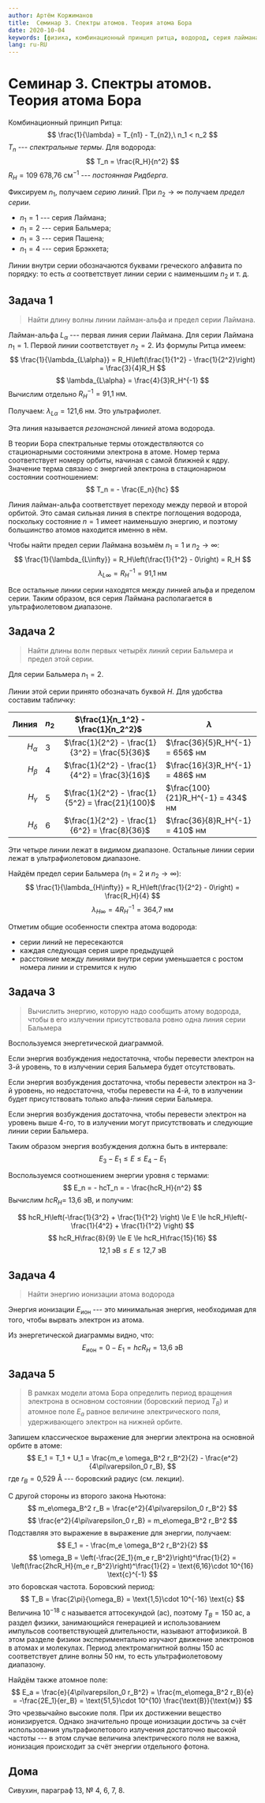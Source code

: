 ```yaml
---
author: Артём Коржиманов
title:  Семинар 3. Спектры атомов. Теория атома Бора
date: 2020-10-04
keywords: [физика, комбинационный принцип ритца, водород, серия лаймана, серия бальмера, резонансная линия, энергия ионизации, боровский радиус, боровская частота, атомное поле]
lang: ru-RU
---
```

# Семинар 3. Спектры атомов. Теория атома Бора

Комбинационный принцип Ритца:
$$
\frac{1}{\lambda} = T_{n1} - T_{n2},\ n_1 < n_2
$$
$T_n$ --- _спектральные термы_. Для водорода:
$$
T_n = \frac{R_H}{n^2}
$$
$R_H = \text{109 678,76 см}^{-1}$ --- _постоянная Ридберга_.

Фиксируем $n_1$, получаем _серию линий_. При $n_2 \to \infty$ получаем _предел серии_.

* $n_1 = 1$ --- серия Лаймана;
* $n_1 = 2$ --- серия Бальмера;
* $n_1 = 3$ --- серия Пашена;
* $n_1 = 4$ --- серия Брэккета;

Линии внутри серии обозначаются буквами греческого алфавита по порядку: то есть $\alpha$ соответствует линии серии с наименьшим $n_2$ и т. д.

## Задача 1

> Найти длину волны линии лайман-альфа и предел серии Лаймана.

Лайман-альфа $L_{\alpha}$ --- первая линия серии Лаймана. Для серии Лаймана $n_1=1$. Первой линии соответствует $n_2=2$. Из формулы Ритца имеем:
$$
\frac{1}{\lambda_{L\alpha}} = R_H\left(\frac{1}{1^2} - \frac{1}{2^2}\right) = \frac{3}{4}R_H
$$
$$
\lambda_{L\alpha} = \frac{4}{3}R_H^{-1}
$$
Вычислим отдельно $R_H^{-1} = \text{91,1 нм}$.

Получаем: $\lambda_{L\alpha}= \text{121,6 нм}$. Это ультрафиолет.

Эта линия называется _резонансной линией_ атома водорода.

В теории Бора спектральные термы отождествляются со стационарными состояними электрона в атоме. Номер терма соответствует номеру орбиты, начиная с самой ближней к ядру. Значение терма связано с энергией электрона в стационарном состоянии соотношением:
$$
T_n = - \frac{E_n}{hc}
$$

Линия лайман-альфа соответствует переходу между первой и второй орбитой. Это самая сильная линия в спектре поглощения водорода, поскольку состояние $n=1$ имеет наименьшую энергию, и поэтому большинство атомов находится именно в нём.

Чтобы найти предел серии Лаймана возьмём $n_1=1$ и $n_2\to \infty$:
$$
\frac{1}{\lambda_{L\infty}} = R_H\left(\frac{1}{1^2} - 0\right) = R_H
$$
$$
\lambda_{L\infty} = R_H^{-1} = \text{91,1 нм}
$$

Все остальные линии серии находятся между линией альфа и пределом серии. Таким образом, вся серия Лаймана располагается в ультрафиолетовом диапазоне.

## Задача 2

> Найти длины волн первых четырёх линий серии Бальмера и предел этой серии.

Для серии Бальмера $n_1=2$.

Линии этой серии принято обозначать буквой $H$. Для удобства составим табличку:

| Линия | $n_2$ | $\frac{1}{n_1^2} - \frac{1}{n_2^2}$ | $\lambda$ |
|---:|---|:---:|---|
| $H_\alpha$ | 3     | $\frac{1}{2^2} - \frac{1}{3^2} = \frac{5}{36}$   | $\frac{36}{5}R_H^{-1}   = 656$ нм |
| $H_\beta$  | 4     | $\frac{1}{2^2} - \frac{1}{4^2} = \frac{3}{16}$   | $\frac{16}{3}R_H^{-1}   = 486$ нм |
| $H_\gamma$ | 5     | $\frac{1}{2^2} - \frac{1}{5^2} = \frac{21}{100}$ | $\frac{100}{21}R_H^{-1} = 434$ нм |
| $H_\delta$ | 6     | $\frac{1}{2^2} - \frac{1}{6^2} = \frac{8}{36}$   | $\frac{36}{8}R_H^{-1}   = 410$ нм |

Эти четыре линии лежат в видимом диапазоне. Остальные линии серии лежат в ультрафиолетовом диапазоне.

Найдём предел серии Бальмера ($n_1=2$ и $n_2\to \infty$):
$$
\frac{1}{\lambda_{H\infty}} = R_H\left(\frac{1}{2^2} - 0\right) = \frac{R_H}{4}
$$
$$
\lambda_{H\infty} = 4R_H^{-1} = \text{364,7 нм}
$$

Отметим общие особенности спектра атома водорода:

* серии линий не пересекаются
* каждая следующая серия шире предыдущей
* расстояние между линиями внутри серии уменьшается с ростом номера линии и стремится к нулю

## Задача 3
> Вычислить энергию, которую надо сообщить атому водорода, чтобы в его излучении присутствовала ровно одна линия серии Бальмера

Воспользуемся энергетической диаграммой.

Если энергия возбуждения недостаточна, чтобы перевести электрон на 3-й уровень, то в излучении серия Бальмера будет отсутствовать.

Если энергия возбуждения достаточна, чтобы перевести электрон на 3-й уровень, но недостаточна, чтобы перевести на 4-й, то в излучении будет присутствовать только альфа-линия серии Бальмера.

Если энергия возбуждения достаточна, чтобы перевести электрон на уровень выше 4-го, то в излучении могут присутствовать и следующие линии серии Бальмера.

Таким образом энергия возбуждения должна быть в интервале:
$$
E_3-E_1 \le E \le E_4-E_1
$$

Воспользуемся соотношением энергии уровня с термами:
$$
E_n = - hcT_n = - \frac{hcR_H}{n^2}
$$
Вычислим $hcR_H =$ 13,6 эВ, и получим:

$$
hcR_H\left(-\frac{1}{3^2} + \frac{1}{1^2} \right) \le E \le hcR_H\left(-\frac{1}{4^2} + \frac{1}{1^2} \right)
$$
$$
hcR_H\frac{8}{9} \le E \le hcR_H\frac{15}{16}
$$
$$
\text{12,1 эВ} \le E \le \text{12,7 эВ}
$$

## Задача 4
> Найти энергию ионизации атома водорода

Энергия ионизации $E_\text{ион}$ --- это минимальная энергия, необходимая для того, чтобы вырвать электрон из атома.

Из энергетической диаграммы видно, что:
$$
E_\text{ион} = 0 - E_1 = hcR_H = \text{13,6 эВ}
$$

## Задача 5
> В рамках модели атома Бора определить период вращения электрона в основном состоянии (боровский период $T_B$) и атомное поле $E_a$ равное величине электрического поля, удерживающего электрон на нижней орбите.

Запишем классическое выражение для энергии электрона на основной орбите в атоме:
$$
E_1 = T_1 + U_1 = \frac{m_e \omega_B^2 r_B^2}{2} - \frac{e^2}{4\pi\varepsilon_0 r_B},
$$
где $r_B = \text{0,529 \AA}$ --- боровский радиус (см. лекции).

С другой стороны из второго закона Ньютона:
$$
m_e\omega_B^2 r_B = \frac{e^2}{4\pi\varepsilon_0 r_B^2}
$$
$$
\frac{e^2}{4\pi\varepsilon_0 r_B} = m_e\omega_B^2 r_B^2
$$
Подставляя это выражение в выражение для энергии, получаем:
$$
E_1 = - \frac{m_e \omega_B^2 r_B^2}{2}
$$
$$
\omega_B = \left(-\frac{2E_1}{m_e r_B^2}\right)^\frac{1}{2} = \left(\frac{2hcR_H}{m_e r_B^2}\right)^\frac{1}{2} = \text{6,16}\cdot 10^{16} \text{с}^{-1}
$$
это боровская частота. Боровский период:
$$
T_B = \frac{2\pi}{\omega_B} = \text{1,5}\cdot 10^{-16} \text{с}
$$
Величина $10^{-18}$ с называется аттосекундой (ас), поэтому $T_B = 150$ ас, а раздел физики, занимающийся генерацией и использованием импульсов соответствующей длительности, называют аттофизикой. В этом разделе физики экспериментально изучают движение электронов в атомах и молекулах. Период электромагнитной волны 150 ас соответствует длине волны 50 нм, то есть ультрафиолетовому диапазону.

Найдём также атомное поле:
$$
E_a = \frac{e}{4\pi\varepsilon_0 r_B^2} =  \frac{m_e\omega_B^2 r_B}{e} = -\frac{2E_1}{er_B} = \text{51,5}\cdot 10^{10} \frac{\text{В}}{\text{м}}
$$
Это чрезвычайно высокие поля. При их достижении вещество ионизируется. Однако значительно проще ионизации достичь за счёт использования ультрафиолетового излучения достаточно высокой частоты --- в этом случае величина электрического поля не важна, ионизация происходит за счёт энергии отдельного фотона.

## Дома

Сивухин, параграф 13, № 4, 6, 7, 8.
